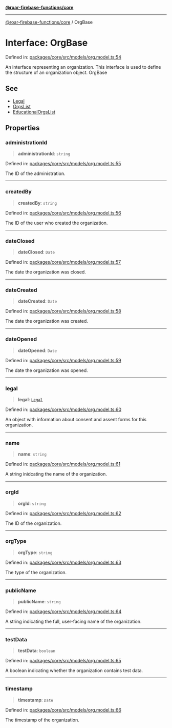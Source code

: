 [**@roar-firebase-functions/core**](../README.md)

***

[@roar-firebase-functions/core](../README.md) / OrgBase

# Interface: OrgBase

Defined in: [packages/core/src/models/org.model.ts:54](https://github.com/yeatmanlab/roar-firebase-functions/blob/24ea7b8e0f05ba2fca7d62901c43f15726f15a89/packages/core/src/models/org.model.ts#L54)

An interface representing an organization.
This interface is used to define the structure of an organization object.
 OrgBase

## See

 - [Legal](Legal.md)
 - [OrgsList](OrgsList.md)
 - [EducationalOrgsList](EducationalOrgsList.md)

## Properties

### administrationId

> **administrationId**: `string`

Defined in: [packages/core/src/models/org.model.ts:55](https://github.com/yeatmanlab/roar-firebase-functions/blob/24ea7b8e0f05ba2fca7d62901c43f15726f15a89/packages/core/src/models/org.model.ts#L55)

The ID of the administration.

***

### createdBy

> **createdBy**: `string`

Defined in: [packages/core/src/models/org.model.ts:56](https://github.com/yeatmanlab/roar-firebase-functions/blob/24ea7b8e0f05ba2fca7d62901c43f15726f15a89/packages/core/src/models/org.model.ts#L56)

The ID of the user who created the organization.

***

### dateClosed

> **dateClosed**: `Date`

Defined in: [packages/core/src/models/org.model.ts:57](https://github.com/yeatmanlab/roar-firebase-functions/blob/24ea7b8e0f05ba2fca7d62901c43f15726f15a89/packages/core/src/models/org.model.ts#L57)

The date the organization was closed.

***

### dateCreated

> **dateCreated**: `Date`

Defined in: [packages/core/src/models/org.model.ts:58](https://github.com/yeatmanlab/roar-firebase-functions/blob/24ea7b8e0f05ba2fca7d62901c43f15726f15a89/packages/core/src/models/org.model.ts#L58)

The date the organization was created.

***

### dateOpened

> **dateOpened**: `Date`

Defined in: [packages/core/src/models/org.model.ts:59](https://github.com/yeatmanlab/roar-firebase-functions/blob/24ea7b8e0f05ba2fca7d62901c43f15726f15a89/packages/core/src/models/org.model.ts#L59)

The date the organization was opened.

***

### legal

> **legal**: [`Legal`](Legal.md)

Defined in: [packages/core/src/models/org.model.ts:60](https://github.com/yeatmanlab/roar-firebase-functions/blob/24ea7b8e0f05ba2fca7d62901c43f15726f15a89/packages/core/src/models/org.model.ts#L60)

An object with information about consent and assent forms for this organization.

***

### name

> **name**: `string`

Defined in: [packages/core/src/models/org.model.ts:61](https://github.com/yeatmanlab/roar-firebase-functions/blob/24ea7b8e0f05ba2fca7d62901c43f15726f15a89/packages/core/src/models/org.model.ts#L61)

A string inidcating the name of the organization.

***

### orgId

> **orgId**: `string`

Defined in: [packages/core/src/models/org.model.ts:62](https://github.com/yeatmanlab/roar-firebase-functions/blob/24ea7b8e0f05ba2fca7d62901c43f15726f15a89/packages/core/src/models/org.model.ts#L62)

The ID of the organization.

***

### orgType

> **orgType**: `string`

Defined in: [packages/core/src/models/org.model.ts:63](https://github.com/yeatmanlab/roar-firebase-functions/blob/24ea7b8e0f05ba2fca7d62901c43f15726f15a89/packages/core/src/models/org.model.ts#L63)

The type of the organization.

***

### publicName

> **publicName**: `string`

Defined in: [packages/core/src/models/org.model.ts:64](https://github.com/yeatmanlab/roar-firebase-functions/blob/24ea7b8e0f05ba2fca7d62901c43f15726f15a89/packages/core/src/models/org.model.ts#L64)

A string indicating the full, user-facing name of the organization.

***

### testData

> **testData**: `boolean`

Defined in: [packages/core/src/models/org.model.ts:65](https://github.com/yeatmanlab/roar-firebase-functions/blob/24ea7b8e0f05ba2fca7d62901c43f15726f15a89/packages/core/src/models/org.model.ts#L65)

A boolean indicating whether the organization contains test data.

***

### timestamp

> **timestamp**: `Date`

Defined in: [packages/core/src/models/org.model.ts:66](https://github.com/yeatmanlab/roar-firebase-functions/blob/24ea7b8e0f05ba2fca7d62901c43f15726f15a89/packages/core/src/models/org.model.ts#L66)

The timestamp of the organization.
